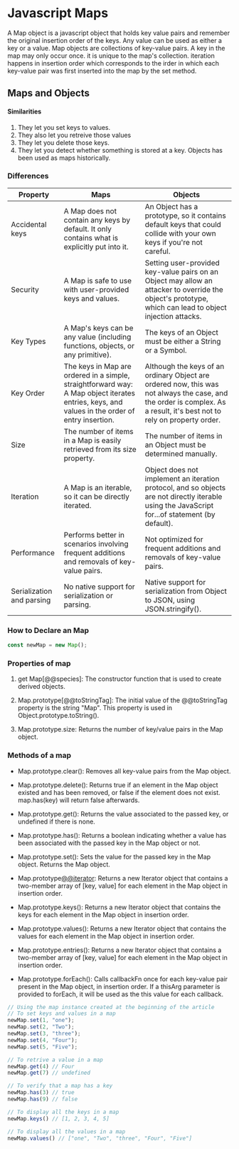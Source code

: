 # Javascript Maps

A Map object is a javascript object that holds key value pairs and remember the original insertion order of the keys. Any value can be used as either a key or a value. Map objects are collections of key-value pairs. A key in the map may only occur once. it is unique to the map's collection. iteration happens in insertion order which corresponds to the irder in which each key-value pair was first inserted into the map by the set method. 

## Maps and Objects
#### Similarities
1. They let you set keys to values.
2. They also let you retreive those values
3. They let you delete those keys.
4. They let you detect whether something is stored at a key.
Objects has been used as maps historically.

### Differences
| Property | Maps | Objects |
| ---- | ---- | ---- |
| Accidental keys | A Map does not contain any keys by default. It only contains what is explicitly put into it. | An Object has a prototype, so it contains default keys that could collide with your own keys if you're not careful. |
| Security | A Map is safe to use with user-provided keys and values. | Setting user-provided key-value pairs on an Object may allow an attacker to override the object's prototype, which can lead to object injection attacks. |
| Key Types | A Map's keys can be any value (including functions, objects, or any primitive). | The keys of an Object must be either a String or a Symbol.|
| Key Order | The keys in Map are ordered in a simple, straightforward way: A Map object iterates entries, keys, and values in the order of entry insertion. | Although the keys of an ordinary Object are ordered now, this was not always the case, and the order is complex. As a result, it's best not to rely on property order. |
| Size | The number of items in a Map is easily retrieved from its size property. | The number of items in an Object must be determined manually. |
| Iteration | A Map is an iterable, so it can be directly iterated.	| Object does not implement an iteration protocol, and so objects are not directly iterable using the JavaScript for...of statement (by default). |
| Performance | Performs better in scenarios involving frequent additions and removals of key-value pairs. | Not optimized for frequent additions and removals of key-value pairs. |
| Serialization and parsing | No native support for serialization or parsing. | Native support for serialization from Object to JSON, using JSON.stringify(). |

### How to Declare an Map
```javascript
const newMap = new Map();
```

### Properties of map
1. get Map[@@species]: The constructor function that is used to create derived objects.

2. Map.prototype[@@toStringTag]: The initial value of the @@toStringTag property is the string "Map". This property is used in Object.prototype.toString().

3. Map.prototype.size: Returns the number of key/value pairs in the Map object.

### Methods of a map
- Map.prototype.clear(): Removes all key-value pairs from the Map object.

- Map.prototype.delete(): Returns true if an element in the Map object existed and has been removed, or false if the element does not exist. map.has(key) will return false afterwards.

- Map.prototype.get(): Returns the value associated to the passed key, or undefined if there is none.

- Map.prototype.has(): Returns a boolean indicating whether a value has been associated with the passed key in the Map object or not.

- Map.prototype.set(): Sets the value for the passed key in the Map object. Returns the Map object.

- Map.prototype[@@iterator](): Returns a new Iterator object that contains a two-member array of [key, value] for each element in the Map object in insertion order.

- Map.prototype.keys(): Returns a new Iterator object that contains the keys for each element in the Map object in insertion order.

- Map.prototype.values(): Returns a new Iterator object that contains the values for each element in the Map object in insertion order.

- Map.prototype.entries(): Returns a new Iterator object that contains a two-member array of [key, value] for each element in the Map object in insertion order.

- Map.prototype.forEach(): Calls callbackFn once for each key-value pair present in the Map object, in insertion order. If a thisArg parameter is provided to forEach, it will be used as the this value for each callback.

```javascript
// Using the map instance created at the beginning of the article
// To set keys and values in a map
newMap.set(1, "one");
newMap.set(2, "Two");
newMap.set(3, "three");
newMap.set(4, "Four");
newMap.set(5, "Five");

// To retrive a value in a map
newMap.get(4) // Four
newMap.get(7) // undefined

// To verify that a map has a key
newMap.has(3) // true
newMap.has(9) // false

// To display all the keys in a map
newMap.keys() // [1, 2, 3, 4, 5]

// To display all the values in a map
newMap.values() // ["one", "Two", "three", "Four", "Five"]

```